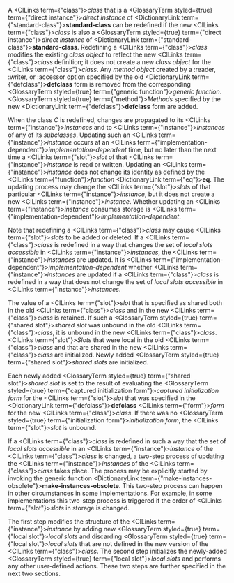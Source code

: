  



A <ClLinks  term={"class"}><i>class</i></ClLinks> that is a <GlossaryTerm styled={true} term={"direct instance"}><i>direct instance</i></GlossaryTerm> of <DictionaryLink  term={"standard-class"}><b>standard-class</b></DictionaryLink> can be redefined if the new <ClLinks  term={"class"}><i>class</i></ClLinks> is also a <GlossaryTerm styled={true} term={"direct instance"}><i>direct instance</i></GlossaryTerm> of <DictionaryLink  term={"standard-class"}><b>standard-class</b></DictionaryLink>. Redefining a <ClLinks  term={"class"}><i>class</i></ClLinks> modifies the existing *class object* to reflect the new <ClLinks  term={"class"}><i>class</i></ClLinks> definition; it does not create a new *class object* for the <ClLinks  term={"class"}><i>class</i></ClLinks>. Any *method object* created by a :reader, :writer, or :accessor option specified by the old <DictionaryLink  term={"defclass"}><b>defclass</b></DictionaryLink> form is removed from the corresponding <GlossaryTerm styled={true} term={"generic function"}><i>generic function</i></GlossaryTerm>. <GlossaryTerm styled={true} term={"method"}><i>Methods</i></GlossaryTerm> specified by the new <DictionaryLink  term={"defclass"}><b>defclass</b></DictionaryLink> form are added.  







When the class *C* is redefined, changes are propagated to its <ClLinks  term={"instance"}><i>instances</i></ClLinks> and to <ClLinks  term={"instance"}><i>instances</i></ClLinks> of any of its *subclasses*. Updating such an <ClLinks  term={"instance"}><i>instance</i></ClLinks> occurs at an <ClLinks  term={"implementation-dependent"}><i>implementation-dependent</i></ClLinks> time, but no later than the next time a <ClLinks  term={"slot"}><i>slot</i></ClLinks> of that <ClLinks  term={"instance"}><i>instance</i></ClLinks> is read or written. Updating an <ClLinks  term={"instance"}><i>instance</i></ClLinks> does not change its identity as defined by the <ClLinks  term={"function"}><i>function</i></ClLinks> <DictionaryLink  term={"eq"}><b>eq</b></DictionaryLink>. The updating process may change the <ClLinks  term={"slot"}><i>slots</i></ClLinks> of that particular <ClLinks  term={"instance"}><i>instance</i></ClLinks>, but it does not create a new <ClLinks  term={"instance"}><i>instance</i></ClLinks>. Whether updating an <ClLinks  term={"instance"}><i>instance</i></ClLinks> consumes storage is <ClLinks  term={"implementation-dependent"}><i>implementation-dependent</i></ClLinks>. 



Note that redefining a <ClLinks  term={"class"}><i>class</i></ClLinks> may cause <ClLinks  term={"slot"}><i>slots</i></ClLinks> to be added or deleted. If a <ClLinks  term={"class"}><i>class</i></ClLinks> is redefined in a way that changes the set of *local slots accessible* in <ClLinks  term={"instance"}><i>instances</i></ClLinks>, the <ClLinks  term={"instance"}><i>instances</i></ClLinks> are updated. It is <ClLinks  term={"implementation-dependent"}><i>implementation-dependent</i></ClLinks> whether <ClLinks  term={"instance"}><i>instances</i></ClLinks> are updated if a <ClLinks  term={"class"}><i>class</i></ClLinks> is redefined in a way that does not change the set of *local slots accessible* in <ClLinks  term={"instance"}><i>instances</i></ClLinks>. 



The value of a <ClLinks  term={"slot"}><i>slot</i></ClLinks> that is specified as shared both in the old <ClLinks  term={"class"}><i>class</i></ClLinks> and in the new <ClLinks  term={"class"}><i>class</i></ClLinks> is retained. If such a <GlossaryTerm styled={true} term={"shared slot"}><i>shared slot</i></GlossaryTerm> was unbound in the old <ClLinks  term={"class"}><i>class</i></ClLinks>, it is unbound in the new <ClLinks  term={"class"}><i>class</i></ClLinks>. <ClLinks  term={"slot"}><i>Slots</i></ClLinks> that were local in the old <ClLinks  term={"class"}><i>class</i></ClLinks> and that are shared in the new <ClLinks  term={"class"}><i>class</i></ClLinks> are initialized. Newly added <GlossaryTerm styled={true} term={"shared slot"}><i>shared slots</i></GlossaryTerm> are initialized. 



Each newly added <GlossaryTerm styled={true} term={"shared slot"}><i>shared slot</i></GlossaryTerm> is set to the result of evaluating the <GlossaryTerm styled={true} term={"captured initialization form"}><i>captured initialization form</i></GlossaryTerm> for the <ClLinks  term={"slot"}><i>slot</i></ClLinks> that was specified in the <DictionaryLink  term={"defclass"}><b>defclass</b></DictionaryLink> <ClLinks  term={"form"}><i>form</i></ClLinks> for the new <ClLinks  term={"class"}><i>class</i></ClLinks>. If there was no <GlossaryTerm styled={true} term={"initialization form"}><i>initialization form</i></GlossaryTerm>, the <ClLinks  term={"slot"}><i>slot</i></ClLinks> is unbound. 



If a <ClLinks  term={"class"}><i>class</i></ClLinks> is redefined in such a way that the set of *local slots accessible* in an <ClLinks  term={"instance"}><i>instance</i></ClLinks> of the <ClLinks  term={"class"}><i>class</i></ClLinks> is changed, a two-step process of updating the <ClLinks  term={"instance"}><i>instances</i></ClLinks> of the <ClLinks  term={"class"}><i>class</i></ClLinks> takes place. The process may be explicitly started by invoking the generic function <DictionaryLink  term={"make-instances-obsolete"}><b>make-instances-obsolete</b></DictionaryLink>. This two-step process can happen in other circumstances in some implementations. For example, in some implementations this two-step process is triggered if the order of <ClLinks  term={"slot"}><i>slots</i></ClLinks> in storage is changed. 



The first step modifies the structure of the <ClLinks  term={"instance"}><i>instance</i></ClLinks> by adding new <GlossaryTerm styled={true} term={"local slot"}><i>local slots</i></GlossaryTerm> and discarding <GlossaryTerm styled={true} term={"local slot"}><i>local slots</i></GlossaryTerm> that are not defined in the new version of the <ClLinks  term={"class"}><i>class</i></ClLinks>. The second step initializes the newly-added <GlossaryTerm styled={true} term={"local slot"}><i>local slots</i></GlossaryTerm> and performs any other user-defined actions. These two steps are further specified in the next two sections. 



